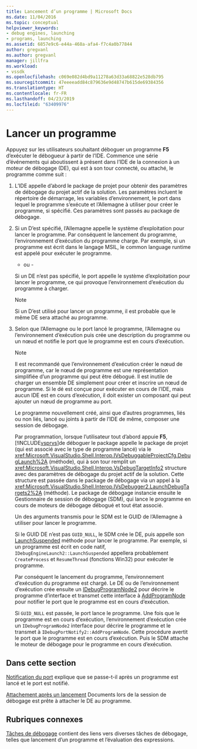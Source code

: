 ```yaml
---
title: Lancement d’un programme | Microsoft Docs
ms.date: 11/04/2016
ms.topic: conceptual
helpviewer_keywords:
- debug engines, launching
- programs, launching
ms.assetid: 6857e9c6-e44a-468a-afa4-f7c4a0b77844
author: gregvanl
ms.author: gregvanl
manager: jillfra
ms.workload:
- vssdk
ms.openlocfilehash: c069e082d4bd9a11278a63d33a68822e528db795
ms.sourcegitcommit: 47eeeeadd84c879636e9d48747b615de69384356
ms.translationtype: HT
ms.contentlocale: fr-FR
ms.lasthandoff: 04/23/2019
ms.locfileid: "63409976"
---
```

# <a name="launch-a-program"></a>Lancer un programme
Appuyez sur les utilisateurs souhaitant déboguer un programme **F5** d’exécuter le débogueur à partir de l’IDE. Commence une série d’événements qui aboutissent à présent dans l’IDE de la connexion à un moteur de débogage (DE), qui est à son tour connecté, ou attaché, le programme comme suit :

1. L’IDE appelle d’abord le package de projet pour obtenir des paramètres de débogage du projet actif de la solution. Les paramètres incluent le répertoire de démarrage, les variables d’environnement, le port dans lequel le programme s’exécute et l’Allemagne à utiliser pour créer le programme, si spécifié. Ces paramètres sont passés au package de débogage.

2. Si un D’est spécifié, l’Allemagne appelle le système d’exploitation pour lancer le programme. Par conséquent le lancement du programme, l’environnement d’exécution du programme charge. Par exemple, si un programme est écrit dans le langage MSIL, le common language runtime est appelé pour exécuter le programme.

    - ou -

    Si un DE n’est pas spécifié, le port appelle le système d’exploitation pour lancer le programme, ce qui provoque l’environnement d’exécution du programme à charger.

   > [!NOTE]
   > Si un D’est utilisé pour lancer un programme, il est probable que le même DE sera attaché au programme.

3. Selon que l’Allemagne ou le port lancé le programme, l’Allemagne ou l’environnement d’exécution puis crée une description du programme ou un nœud et notifie le port que le programme est en cours d’exécution.

   > [!NOTE]
   > Il est recommandé que l’environnement d’exécution créer le nœud de programme, car le nœud de programme est une représentation simplifiée d’un programme qui peut être débogué. Il est inutile de charger un ensemble DE simplement pour créer et inscrire un nœud de programme. Si le dé est conçue pour exécuter en cours de l’IDE, mais aucun IDE est en cours d’exécution, il doit exister un composant qui peut ajouter un nœud de programme au port.

   Le programme nouvellement créé, ainsi que d’autres programmes, liés ou non liés, lancé ou joints à partir de l’IDE de même, composer une session de débogage.

   Par programmation, lorsque l’utilisateur tout d’abord appuie **F5**, [!INCLUDE[vsprvs](../../code-quality/includes/vsprvs_md.md)]de déboguer le package appelle le package de projet (qui est associé avec le type de programme lancé) via le <xref:Microsoft.VisualStudio.Shell.Interop.IVsDebuggableProjectCfg.DebugLaunch%2A> (méthode), qui à son tour remplit un <xref:Microsoft.VisualStudio.Shell.Interop.VsDebugTargetInfo2> structure avec des paramètres de débogage du projet actif de la solution. Cette structure est passée dans le package de débogage via un appel à la <xref:Microsoft.VisualStudio.Shell.Interop.IVsDebugger2.LaunchDebugTargets2%2A> (méthode). Le package de débogage instancie ensuite le Gestionnaire de session de débogage (SDM), qui lance le programme en cours de moteurs de débogage débogué et tout état associé.

   Un des arguments transmis pour le SDM est le GUID de l’Allemagne à utiliser pour lancer le programme.

   Si le GUID DE n’est pas `GUID_NULL`, le SDM crée le DE, puis appelle son [LaunchSuspended](../../extensibility/debugger/reference/idebugenginelaunch2-launchsuspended.md) méthode pour lancer le programme. Par exemple, si un programme est écrit en code natif, `IDebugEngineLaunch2::LaunchSuspended` appellera probablement `CreateProcess` et `ResumeThread` (fonctions Win32) pour exécuter le programme.

   Par conséquent le lancement du programme, l’environnement d’exécution du programme est chargé. Le DE ou de l’environnement d’exécution crée ensuite un [IDebugProgramNode2](../../extensibility/debugger/reference/idebugprogramnode2.md) pour décrire le programme d’interface et transmet cette interface à [AddProgramNode](../../extensibility/debugger/reference/idebugportnotify2-addprogramnode.md) pour notifier le port que le programme est en cours d’exécution.

   Si `GUID_NULL` est passée, le port lance le programme. Une fois que le programme est en cours d’exécution, l’environnement d’exécution crée un `IDebugProgramNode2` interface pour décrire le programme et le transmet à `IDebugPortNotify2::AddProgramNode`. Cette procédure avertit le port que le programme est en cours d’exécution. Puis le SDM attache le moteur de débogage pour le programme en cours d’exécution.

## <a name="in-this-section"></a>Dans cette section
 [Notification du port](../../extensibility/debugger/notifying-the-port.md) explique que se passe-t-il après un programme est lancé et le port est notifié.

 [Attachement après un lancement](../../extensibility/debugger/attaching-after-a-launch.md) Documents lors de la session de débogage est prête à attacher le DE au programme.

## <a name="related-sections"></a>Rubriques connexes
 [Tâches de débogage](../../extensibility/debugger/debugging-tasks.md) contient des liens vers diverses tâches de débogage, telles que lancement d’un programme et l’évaluation des expressions.